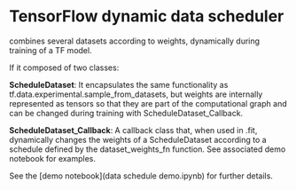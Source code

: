 # TensorFlow dynamic data scheduler

combines several datasets according to weights, dynamically during training of a TF model. 

If it composed of two classes:

**ScheduleDataset**: It encapsulates the same functionality as tf.data.experimental.sample_from_datasets, but weights are internally represented as tensors so that they are part of the computational graph and can be changed during training with ScheduleDataset_Callback.

**ScheduleDataset_Callback**: A callback class that, when used in .fit, dynamically changes the weights of a ScheduleDataset
    according to a schedule defined by the dataset_weights_fn function. See associated demo notebook
    for examples.
    

See the [demo notebook](data schedule demo.ipynb) for further details.

